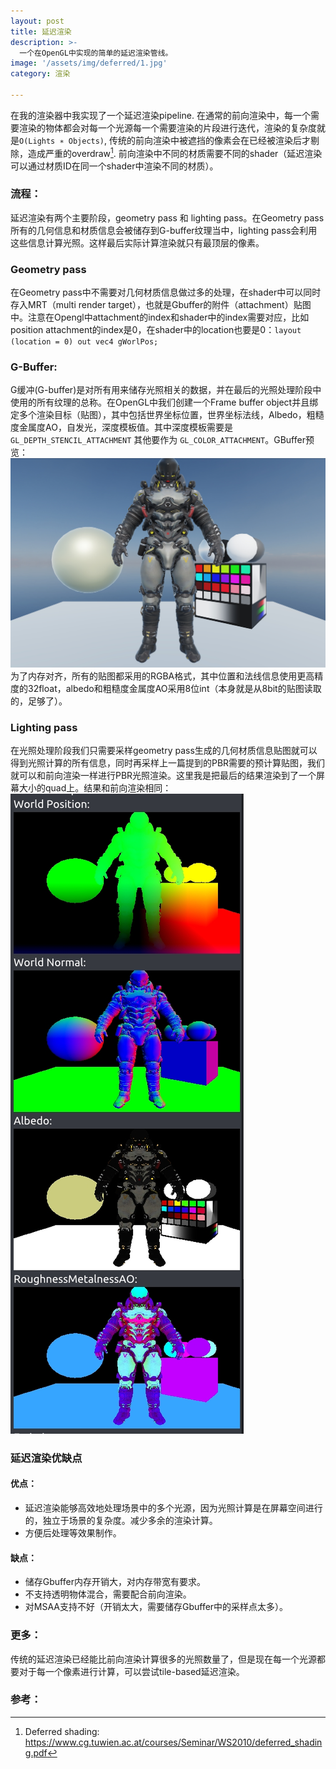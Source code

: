 ```yaml
---
layout: post
title: 延迟渲染
description: >-
  一个在OpenGL中实现的简单的延迟渲染管线。
image: '/assets/img/deferred/1.jpg'
category: 渲染

---
```


在我的渲染器中我实现了一个延迟渲染pipeline. 在通常的前向渲染中，每一个需要渲染的物体都会对每一个光源每一个需要渲染的片段进行迭代，渲染的复杂度就是`O(Lights ∗ Objects)`, 传统的前向渲染中被遮挡的像素会在已经被渲染后才剔除，造成严重的overdraw[^1]. 前向渲染中不同的材质需要不同的shader（延迟渲染可以通过材质ID在同一个shader中渲染不同的材质）。
### 流程：
延迟渲染有两个主要阶段，geometry pass 和 lighting pass。在Geometry pass所有的几何信息和材质信息会被储存到G-buffer纹理当中，lighting pass会利用这些信息计算光照。这样最后实际计算渲染就只有最顶层的像素。
### Geometry pass
在Geometry pass中不需要对几何材质信息做过多的处理，在shader中可以同时存入MRT（multi render target），也就是Gbuffer的附件（attachment）贴图中。注意在Opengl中attachment的index和shader中的index需要对应，比如position attachment的index是0，在shader中的location也要是0：`layout (location = 0) out vec4 gWorlPos;`
### G-Buffer:
G缓冲(G-buffer)是对所有用来储存光照相关的数据，并在最后的光照处理阶段中使用的所有纹理的总称。在OpenGL中我们创建一个Frame buffer object并且绑定多个渲染目标（贴图），其中包括世界坐标位置，世界坐标法线，Albedo，粗糙度金属度AO，自发光，深度模板值。其中深度模板需要是`GL_DEPTH_STENCIL_ATTACHMENT` 其他要作为 `GL_COLOR_ATTACHMENT`。GBuffer预览：
				![](/assets/img/deferred/2.png)
为了内存对齐，所有的贴图都采用的RGBA格式，其中位置和法线信息使用更高精度的32float，albedo和粗糙度金属度AO采用8位int（本身就是从8bit的贴图读取的，足够了）。
### Lighting pass
在光照处理阶段我们只需要采样geometry pass生成的几何材质信息贴图就可以得到光照计算的所有信息，同时再采样上一篇提到的PBR需要的预计算贴图，我们就可以和前向渲染一样进行PBR光照渲染。这里我是把最后的结果渲染到了一个屏幕大小的quad上。结果和前向渲染相同：![](/assets/img/deferred/3.png)

### 延迟渲染优缺点
#### 优点：
- 延迟渲染能够高效地处理场景中的多个光源，因为光照计算是在屏幕空间进行的，独立于场景的复杂度。减少多余的渲染计算。
- 方便后处理等效果制作。

#### 缺点：
- 储存Gbuffer内存开销大，对内存带宽有要求。
- 不支持透明物体混合，需要配合前向渲染。
- 对MSAA支持不好（开销太大，需要储存Gbuffer中的采样点太多）。

### 更多：
传统的延迟渲染已经能比前向渲染计算很多的光照数量了，但是现在每一个光源都要对于每一个像素进行计算，可以尝试tile-based延迟渲染。

### 参考：
[^1]: Deferred shading: https://www.cg.tuwien.ac.at/courses/Seminar/WS2010/deferred_shading.pdf